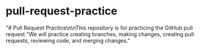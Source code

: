 # pull-request-practice
"# Pull Request Practice\n\nThis repository is for practicing the GitHub pull request 
"We will practice creating branches, making changes, creating pull requests, reviewing code, and merging changes."
